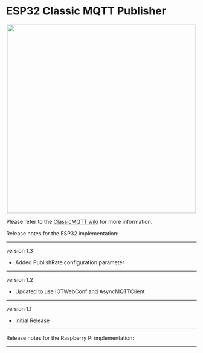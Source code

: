# ESP32 Classic MQTT Publisher

<p align="center">
<img src=https://github.com/graham22/ClassicMQTT/blob/master/pictures/ESP32-pinout-mapping.png width=500>
</p>

<p>
Please refer to the <a href="https://github.com/ClassicDIY/ClassicMQTT/wiki/2.-ESP32-Classic-MQTT-Publisher">ClassicMQTT wiki</a> for more information.
</p>


Release notes for the ESP32 implementation:

-----------------

version 1.3

<ul>
<li>Added PublishRate configuration parameter</li>
</ul>

-----------------

version 1.2

<ul>
<li>Updated to use IOTWebConf and AsyncMQTTClient</li>
</ul>

-----------------
version 1.1

<ul>
<li>Initial Release</li>
</ul>

-----------------

Release notes for the Raspberry Pi implementation:

-----------------

